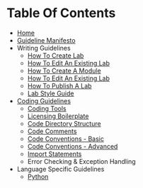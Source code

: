 # Table Of Contents

* [Home](https://github.com/CiscoDevNet/devnet-writing-guidelines/wiki)
* [Guideline Manifesto](https://github.com/CiscoDevNet/devnet-writing-guidelines/wiki/devnet-writing-guideline-manifesto)
* Writing Guidelines
  * [How To Create Lab](https://github.com/CiscoDevNet/devnet-writing-guidelines/wiki/How-To-Create-A-New-Lab)
  * [How To Edit An Existing Lab](https://github.com/CiscoDevNet/devnet-writing-guidelines/wiki/How-To-Edit-An-Existing-Lab)
  * [How To Create A Module](https://github.com/CiscoDevNet/devnet-writing-guidelines/wiki/LL-Modules)
  * [How To Edit An Existing Lab](https://github.com/CiscoDevNet/devnet-writing-guidelines/wiki/how-to-edit-existing-lab)
  * [How To Publish A Lab](https://github.com/CiscoDevNet/devnet-writing-guidelines/wiki/How-To-Publish-Labs)
  * [Lab Style Guide](https://github.com/CiscoDevNet/devnet-writing-guidelines/wiki/Lab-Style-Guide)
* [Coding Guidelines](https://github.com/CiscoDevNet/devnet-writing-guidelines/wiki/General-Guidelines)
  * [Coding Tools](https://github.com/CiscoDevNet/devnet-writing-guidelines/wiki/Coding-Tools)
  * [Licensing Boilerplate](https://github.com/CiscoDevNet/devnet-writing-guidelines/wiki/Licensing-Boilerplate)
  * [Code Directory Structure](https://github.com/CiscoDevNet/devnet-writing-guidelines/wiki/Code-Directory-Structure)
  * [Code Comments](https://github.com/CiscoDevNet/devnet-writing-guidelines/wiki/Code-Comments)
  * [Code Conventions - Basic](https://github.com/CiscoDevNet/devnet-writing-guidelines/wiki/Code-Conventions-Basic)
  * [Code Conventions - Advanced](https://github.com/CiscoDevNet/devnet-writing-guidelines/wiki/Code-Conventions-Advanced)
  * [Import Statements](https://github.com/CiscoDevNet/devnet-writing-guidelines/wiki/import-statements)
  * Error Checking & Exception Handling
* Language Specific Guidelines
  * [Python](https://github.com/CiscoDevNet/devnet-writing-guidelines/wiki/Python)
